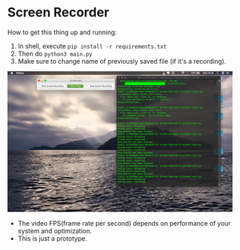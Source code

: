 # Screen Recorder

How to get this thing up and running:

1. In shell, execute `pip install -r requirements.txt`
2. Then do `python3 main.py`
3. Make sure to change name of previously saved file (if it's a recording).

<img src=sample.jpg>

* The video FPS(frame rate per second) depends on performance of your system and optimization.
* This is just a prototype.